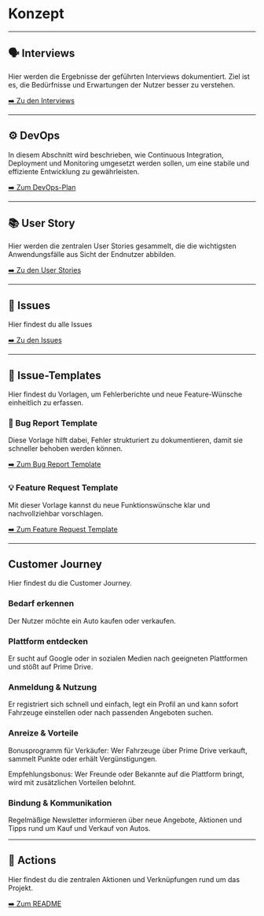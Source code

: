 # Konzept

---

## 🗣️ Interviews

Hier werden die Ergebnisse der geführten Interviews dokumentiert. Ziel ist es, die Bedürfnisse und Erwartungen der Nutzer besser zu verstehen.

[➡️ Zu den Interviews](./Interviews/Interview.md)

---

## ⚙️ DevOps

In diesem Abschnitt wird beschrieben, wie Continuous Integration, Deployment und Monitoring umgesetzt werden sollen, um eine stabile und effiziente Entwicklung zu gewährleisten.

[➡️ Zum DevOps-Plan](./DevOps/Tools.md#️-devops-tools)

---

## 📚 User Story

Hier werden die zentralen User Stories gesammelt, die die wichtigsten Anwendungsfälle aus Sicht der Endnutzer abbilden.

[➡️ Zu den User Stories](./UserStory/UserStory.md)

---

## 📝 Issues
Hier findest du alle Issues

[➡️ Zu den Issues](./UserStory/Issues.md)

---

## 📝 Issue-Templates

Hier findest du Vorlagen, um Fehlerberichte und neue Feature-Wünsche einheitlich zu erfassen.

### 🐞 Bug Report Template

Diese Vorlage hilft dabei, Fehler strukturiert zu dokumentieren, damit sie schneller behoben werden können.

[➡️ Zum Bug Report Template](./Issue-Template/bug_report.md)

### 💡 Feature Request Template

Mit dieser Vorlage kannst du neue Funktionswünsche klar und nachvollziehbar vorschlagen.

[➡️ Zum Feature Request Template](./Issue-Template/feature_request.md)

---

## Customer Journey

Hier findest du die Customer Journey.

### Bedarf erkennen
Der Nutzer möchte ein Auto kaufen oder verkaufen.

###  Plattform entdecken
Er sucht auf Google oder in sozialen Medien nach geeigneten Plattformen und stößt auf Prime Drive.

### Anmeldung & Nutzung
Er registriert sich schnell und einfach, legt ein Profil an und kann sofort Fahrzeuge einstellen oder nach passenden Angeboten suchen.

### Anreize & Vorteile
Bonusprogramm für Verkäufer: Wer Fahrzeuge über Prime Drive verkauft, sammelt Punkte oder erhält Vergünstigungen.

Empfehlungsbonus: Wer Freunde oder Bekannte auf die Plattform bringt, wird mit zusätzlichen Vorteilen belohnt.

### Bindung & Kommunikation
Regelmäßige Newsletter informieren über neue Angebote, Aktionen und Tipps rund um Kauf und Verkauf von Autos.

---

## 🚀 Actions

Hier findest du die zentralen Aktionen und Verknüpfungen rund um das Projekt.

[➡️ Zum README](../../README.md#-konzept)
